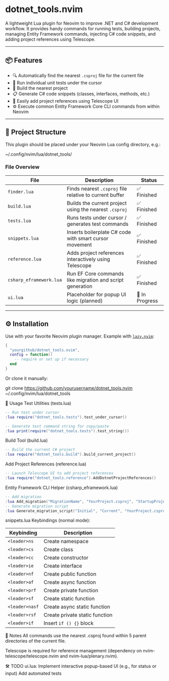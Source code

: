 # dotnet_tools.nvim

A lightweight Lua plugin for Neovim to improve .NET and C# development workflow. It provides handy commands for running tests, building projects, managing Entity Framework commands, injecting C# code snippets, and adding project references using Telescope.

---

## 📦 Features

- 🔍 Automatically find the nearest `.csproj` file for the current file
- 🧪 Run individual unit tests under the cursor
- 🔨 Build the nearest project
- 📋 Generate C# code snippets (classes, interfaces, methods, etc.)
- 🧰 Easily add project references using Telescope UI
- ⚙️ Execute common Entity Framework Core CLI commands from within Neovim

---

## 📁 Project Structure

This plugin should be placed under your Neovim Lua config directory, e.g.:

~/.config/nvim/lua/dotnet_tools/


### File Overview

| File                        | Description                                                  | Status         |
|-----------------------------|--------------------------------------------------------------|----------------|
| `finder.lua`                | Finds nearest `.csproj` file relative to current buffer      | ✅ Finished     |
| `build.lua`                 | Builds the current project using the nearest `.csproj`       | ✅ Finished     |
| `tests.lua`                 | Runs tests under cursor / generates test commands            | ✅ Finished     |
| `snippets.lua`              | Inserts boilerplate C# code with smart cursor movement       | ✅ Finished     |
| `reference.lua`             | Adds project references interactively using Telescope         | ✅ Finished     |
| `csharp_eframework.lua`     | Run EF Core commands like migration and script generation     | ✅ Finished     |
| `ui.lua`                    | Placeholder for popup UI logic (planned)                     | 🚧 In Progress |

---

## ⚙️ Installation

Use with your favorite Neovim plugin manager. Example with [`lazy.nvim`](https://github.com/folke/lazy.nvim):

```lua
{
  "yourgithub/dotnet_tools.nvim",
  config = function()
    -- require or set up if necessary
  end
}
```

Or clone it manually:

git clone https://github.com/yourusername/dotnet_tools.nvim ~/.config/nvim/lua/dotnet_tools

🚀 Usage
Test Utilities (tests.lua)

```lua
-- Run test under cursor
:lua require("dotnet_tools.tests").test_under_cursor()

-- Generate test command string for copy/paste
:lua print(require("dotnet_tools.tests").test_string())
```
Build Tool (build.lua)
```lua
-- Build the current C# project
:lua require("dotnet_tools.build").build_current_project()
```
Add Project References (reference.lua)
```lua
-- Launch Telescope UI to add project references
:lua require("dotnet_tools.reference").AddDotnetProjectReferences()
```
Entity Framework CLI Helper (csharp_eframework.lua)
```lua
-- Add migration
:lua Add_migration("MigrationName", "YourProject.csproj", "StartupProject.csproj", "Migrations/")
-- Generate migration script
:lua Generate_migration_script("Initial", "Current", "YourProject.csproj", "StartupProject.csproj", "Scripts/")
```
snippets.lua
Keybindings (normal mode):

| Keybinding    | Description                 |
|---------------|-----------------------------|
| `<leader>ns`  | Create namespace            |
| `<leader>cs`  | Create class                |
| `<leader>cc`  | Create constructor          |
| `<leader>ie`  | Create interface            |
| `<leader>nf`  | Create public function      |
| `<leader>af`  | Create async function       |
| `<leader>prf` | Create private function     |
| `<leader>sf`  | Create static function      |
| `<leader>nasf`| Create async static function|
| `<leader>rsf` | Create private static function |
| `<leader>if`  | Insert `if () {}` block     |

📌 Notes
All commands use the nearest .csproj found within 5 parent directories of the current file.

Telescope is required for reference management (dependency on nvim-telescope/telescope.nvim and nvim-lua/plenary.nvim).

🛠 TODO
 ui.lua: Implement interactive popup-based UI (e.g., for status or input)
 Add automated tests

